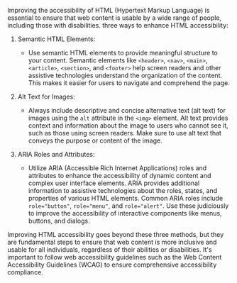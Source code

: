 Improving the accessibility of HTML (Hypertext Markup Language) is essential to ensure that web content is usable by a wide range of people, including those with disabilities. three ways to enhance HTML accessibility:

1. Semantic HTML Elements:

   - Use semantic HTML elements to provide meaningful structure to your content. Semantic elements like `<header>`, `<nav>`, `<main>`, `<article>`, `<section>`, and `<footer>` help screen readers and other assistive technologies understand the organization of the content. This makes it easier for users to navigate and comprehend the page.

2. Alt Text for Images:

   - Always include descriptive and concise alternative text (alt text) for images using the `alt` attribute in the `<img>` element. Alt text provides context and information about the image to users who cannot see it, such as those using screen readers. Make sure to use alt text that conveys the purpose or content of the image.

3. ARIA Roles and Attributes:
   - Utilize ARIA (Accessible Rich Internet Applications) roles and attributes to enhance the accessibility of dynamic content and complex user interface elements. ARIA provides additional information to assistive technologies about the roles, states, and properties of various HTML elements. Common ARIA roles include `role="button"`, `role="menu"`, and `role="alert"`. Use these judiciously to improve the accessibility of interactive components like menus, buttons, and dialogs.

Improving HTML accessibility goes beyond these three methods, but they are fundamental steps to ensure that web content is more inclusive and usable for all individuals, regardless of their abilities or disabilities. It's important to follow web accessibility guidelines such as the Web Content Accessibility Guidelines (WCAG) to ensure comprehensive accessibility compliance.
